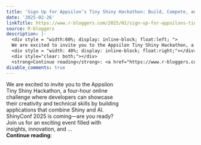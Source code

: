 ```yaml
---
title: 'Sign Up for Appsilon’s Tiny Shiny Hackathon: Build, Compete, and Win!'
date: '2025-02-26'
linkTitle: https://www.r-bloggers.com/2025/02/sign-up-for-appsilons-tiny-shiny-hackathon-build-compete-and-win/
source: R-bloggers
description: |-
  <div style = "width:60%; display: inline-block; float:left; ">
  We are excited to invite you to the Appsilon Tiny Shiny Hackathon, a four-hour online challenge where developers can showcase their creativity and technical skills by building applications that combine Shiny and AI. ShinyConf 2025 is coming—are you ready? Join us for an exciting event filled with insights, innovation, and ...</div>
  <div style = "width: 40%; display: inline-block; float:right;"></div>
  <div style="clear: both;"></div>
  <strong>Continue reading</strong>: <a href="https://www.r-bloggers.com/2025/02/sign-up-for-appsilons-ti ...
disable_comments: true
---
```

<div style = "width:60%; display: inline-block; float:left; ">
We are excited to invite you to the Appsilon Tiny Shiny Hackathon, a four-hour online challenge where developers can showcase their creativity and technical skills by building applications that combine Shiny and AI. ShinyConf 2025 is coming—are you ready? Join us for an exciting event filled with insights, innovation, and ...</div>
<div style = "width: 40%; display: inline-block; float:right;"></div>
<div style="clear: both;"></div>
<strong>Continue reading</strong>: <a href="https://www.r-bloggers.com/2025/02/sign-up-for-appsilons-ti ...